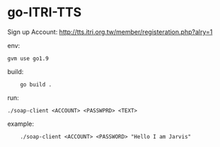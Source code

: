 go-ITRI-TTS
===

Sign up Account:
		http://tts.itri.org.tw/member/registeration.php?alry=1

env:

	gvm use go1.9

build:

        go build .
run:

	./soap-client <ACCOUNT> <PASSWPRD> <TEXT>

example:

        ./soap-client <ACCOUNT> <PASSWORD> "Hello I am Jarvis"
